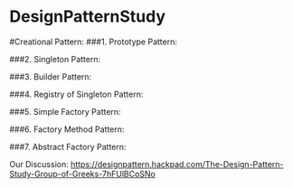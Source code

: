 DesignPatternStudy
==================
#Creational Pattern:
###1. Prototype Pattern:

###2. Singleton Pattern:

###3. Builder Pattern:

###4. Registry of Singleton Pattern:

###5. Simple Factory Pattern:

###6. Factory Method Pattern:

###7. Abstract Factory Pattern:

Our Discussion:
https://designpattern.hackpad.com/The-Design-Pattern-Study-Group-of-Greeks-7hFUlBCoSNo
